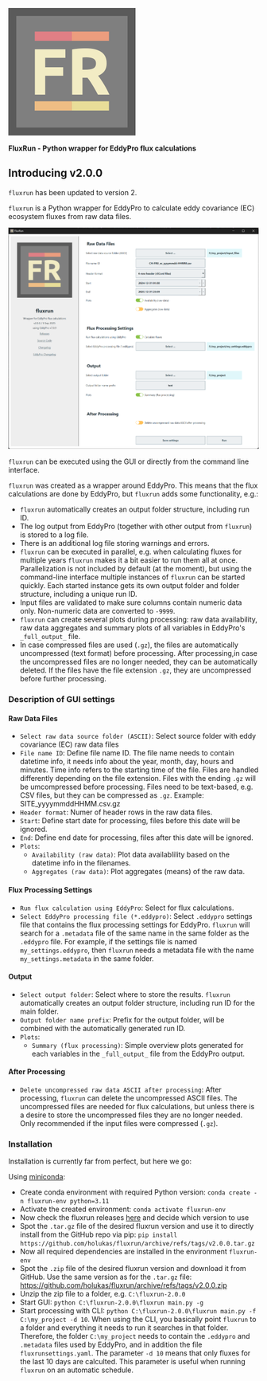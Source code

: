 ![](images/logo_FLUXRUN1_256px.png)

**FluxRun - Python wrapper for EddyPro flux calculations**

## Introducing v2.0.0

`fluxrun` has been updated to version 2.

`fluxrun` is a Python wrapper for EddyPro to calculate eddy covariance (EC) ecosystem fluxes from raw data files.

![](images/fluxrun_gui_v2.0.0.png)

`fluxrun` can be executed using the GUI or directly from the command line interface.

`fluxrun` was created as a wrapper around EddyPro. This means that the flux calculations are done by EddyPro, but
`fluxrun` adds some functionality, e.g.:

- `fluxrun` automatically creates an output folder structure, including run ID.
- The log output from EddyPro (together with other output from `fluxrun`) is stored to a log file.
- There is an additional log file storing warnings and errors.
- `fluxrun` can be executed in parallel, e.g. when calculating fluxes for multiple years `fluxrun` makes it a bit easier
  to run them all at once. Parallelization is not included by default (at the moment), but using the command-line
  interface multiple instances of `fluxrun` can be started quickly. Each started instance gets its own output folder and
  folder structure, including a unique run ID.
- Input files are validated to make sure columns contain numeric data only. Non-numeric data are converted to `-9999`.
- `fluxrun` can create several plots during processing: raw data availability, raw data aggregates and summary plots of
  all variables in EddyPro's `_full_output_` file.
- In case compressed files are used (`.gz`), the files are automatically uncompressed (text format) before processing.
  After processing,in case the uncompressed files are no longer needed, they can be automatically deleted. If the
  files have the file extension `.gz`, they are uncompressed before further processing.

### Description of GUI settings

#### Raw Data Files

- `Select raw data source folder (ASCII)`: Select source folder with eddy covariance (EC) raw data files
- `File name ID`: Define file name ID. The file name needs to contain datetime info, it needs info about the year,
  month, day, hours and minutes. Time info refers to the starting time of the file. Files are handled differently
  depending on the file extension. Files with the ending `.gz` will be umcompressed before processing. Files need to be
  text-based, e.g. CSV files, but they can be compressed as `.gz`. Example: SITE_yyyymmddHHMM.csv.gz
- `Header format`: Numer of header rows in the raw data files.
- `Start`: Define start date for processing, files before this date will be ignored.
- `End`: Define end date for processing, files after this date will be ignored.
- `Plots`:
    - `Availability (raw data)`: Plot data availablility based on the datetime info in the filenames.
    - `Aggregates (raw data)`: Plot aggregates (means) of the raw data.

#### Flux Processing Settings

- `Run flux calculation using EddyPro`: Select for flux calculations.
- `Select EddyPro processing file (*.eddypro)`: Select `.eddypro` settings file that contains the flux processing
  settings for EddyPro. `fluxrun` will search for a `.metadata` file of the same name in the same folder as the
  `.eddypro` file. For example, if the settings file is named `my_settings.eddypro`, then `fluxrun` needs a metadata
  file with the name `my_settings.metadata` in the same folder.

#### Output

- `Select output folder`: Select where to store the results. `fluxrun` automatically creates an output folder structure,
  including run ID for the main folder.
- `Output folder name prefix`: Prefix for the output folder, will be combined with the automatically generated run ID.
- `Plots`:
    - `Summary (flux processing)`: Simple overview plots generated for each variables in the `_full_output_` file from
      the EddyPro output.

#### After Processing

- `Delete uncompressed raw data ASCII after processing`: After processing, `fluxrun` can delete the uncompressed ASCII
  files. The uncompressed files are needed for flux calculations, but unless there is a desire to store the uncompressed
  files they are no longer needed. Only recommended if the input files were compressed (`.gz`).

### Installation

Installation is currently far from perfect, but here we go:

Using [miniconda](https://www.anaconda.com/docs/getting-started/miniconda/install#quickstart-install-instructions):

- Create conda environment with required Python version: `conda create -n fluxrun-env python=3.11`
- Activate the created environment: `conda activate fluxrun-env`
- Now check the fluxrun releases [here](https://github.com/holukas/fluxrun/releases) and decide which version to use
- Spot the `.tar.gz` file of the desired fluxrun version and use it to directly install from the GitHub repo via pip:
  `pip install https://github.com/holukas/fluxrun/archive/refs/tags/v2.0.0.tar.gz`
- Now all required dependencies are installed in the environment `fluxrun-env`
- Spot the `.zip` file of the desired fluxrun version and download it from GitHub. Use the same version as for the
  `.tar.gz` file: https://github.com/holukas/fluxrun/archive/refs/tags/v2.0.0.zip
- Unzip the zip file to a folder, e.g. `C:\fluxrun-2.0.0`
- Start GUI: `python C:\fluxrun-2.0.0\fluxrun main.py -g`
- Start processing with CLI: `python C:\fluxrun-2.0.0\fluxrun main.py -f C:\my_project -d 10`. When using the CLI, you
  basically point `fluxrun` to a folder and everything it needs to run it searches in that folder. Therefore, the folder
  `C:\my_project` needs to contain the `.eddypro` and `.metadata` files used by EddyPro, and in addition the file
  `fluxrunsettings.yaml`. The parameter `-d 10` means that only fluxes for the last 10 days are calculted. This
  parameter is useful when running `fluxrun` on an automatic schedule.
